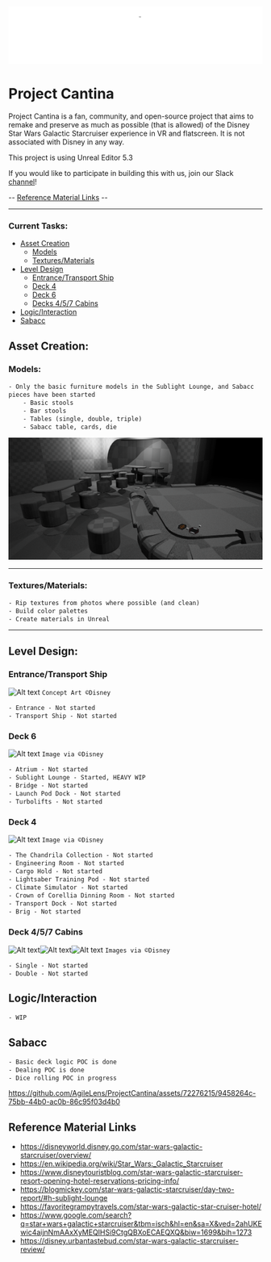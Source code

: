 ![Alt text](docs/logo_white.png?raw=true)

# Project Cantina

Project Cantina is a fan, community, and open-source project that aims to remake and preserve as much as possible (that is allowed) of the Disney Star Wars Galactic Starcruiser experience in VR and flatscreen.  It is not associated with Disney in any way.

This project is using Unreal Editor 5.3

If you would like to participate in building this with us, join our Slack [channel](https://join.slack.com/share/enQtNTczNDI0MTQ4NTYwMi0wNmY4NzkyM2QxZTg2MzdhZmMzNDY0YzQwYmI5NzViZWRiOTBjYjE0MzcwNTUzY2ZlMzEyYzJhNzdkYWM0NDli)!

-- [Reference Material Links](#reference-material-links) --

___
### Current Tasks:

- [Asset Creation](#asset-creation)
    - [Models](#models)
    - [Textures/Materials](#texturesmaterials)
- [Level Design](#level-design)
    - [Entrance/Transport Ship](#entrancetransport-ship)
    - [Deck 4](#deck-4)
    - [Deck 6](#deck-6)
    - [Decks 4/5/7 Cabins](#deck-457-cabins)
- [Logic/Interaction](#logicinteraction)
- [Sabacc](#sabacc)

## Asset Creation:
### Models:
    - Only the basic furniture models in the Sublight Lounge, and Sabacc pieces have been started
        - Basic stools
        - Bar stools
        - Tables (single, double, triple)
        - Sabacc table, cards, die
    
![Alt text](docs/assets.png?raw=true)




    
    
___
### Textures/Materials:
    - Rip textures from photos where possible (and clean)
    - Build color palettes
    - Create materials in Unreal

___
## Level Design:

### Entrance/Transport Ship
![Alt text](https://www.parksavers.com/wp-content/uploads/2020/02/Galactic-Starcruiser-Entrance.jpg)
```Concept Art ©Disney```

    - Entrance - Not started
    - Transport Ship - Not started

### Deck 6
![Alt text](docs/deck-6.png?raw=true)
```Image via ©Disney```

    - Atrium - Not started
    - Sublight Lounge - Started, HEAVY WIP
    - Bridge - Not started
    - Launch Pod Dock - Not started
    - Turbolifts - Not started

### Deck 4
![Alt text](docs/deck-4.png?raw=true)
```Image via ©Disney```

    - The Chandrila Collection - Not started
    - Engineering Room - Not started
    - Cargo Hold - Not started
    - Lightsaber Training Pod - Not started
    - Climate Simulator - Not started
    - Crown of Corellia Dinning Room - Not started
    - Transport Dock - Not started
    - Brig - Not started

### Deck 4/5/7 Cabins
![Alt text](docs/deck-4-cabins.png?raw=true)![Alt text](docs/deck-5-cabins.png?raw=true)![Alt text](docs/deck-7-cabins.png?raw=true)
```Images via ©Disney```

    - Single - Not started
    - Double - Not started


## Logic/Interaction
    - WIP

## Sabacc
    - Basic deck logic POC is done
    - Dealing POC is done
    - Dice rolling POC in progress

https://github.com/AgileLens/ProjectCantina/assets/72276215/9458264c-75bb-44b0-ac0b-86c95f03d4b0


## Reference Material Links
- https://disneyworld.disney.go.com/star-wars-galactic-starcruiser/overview/
- https://en.wikipedia.org/wiki/Star_Wars:_Galactic_Starcruiser
- https://www.disneytouristblog.com/star-wars-galactic-starcruiser-resort-opening-hotel-reservations-pricing-info/
- https://blogmickey.com/star-wars-galactic-starcruiser/day-two-report/#h-sublight-lounge
- https://favoritegrampytravels.com/star-wars-galactic-star-cruiser-hotel/
- https://www.google.com/search?q=star+wars+galactic+starcruiser&tbm=isch&hl=en&sa=X&ved=2ahUKEwic4aijnNmAAxXyMEQIHSi9CtgQBXoECAEQXQ&biw=1699&bih=1273
- https://disney.urbantastebud.com/star-wars-galactic-starcruiser-review/
